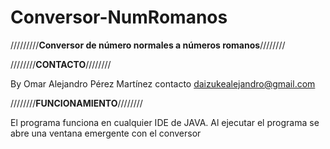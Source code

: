 # Conversor-NumRomanos
/////////********Conversor de número normales a números romanos********////////

////////********CONTACTO********////////

By Omar Alejandro Pérez Martínez
contacto daizukealejandro@gmail.com

////////********FUNCIONAMIENTO********////////

El programa funciona en cualquier IDE de JAVA.
Al ejecutar el programa se abre una ventana emergente con el conversor
